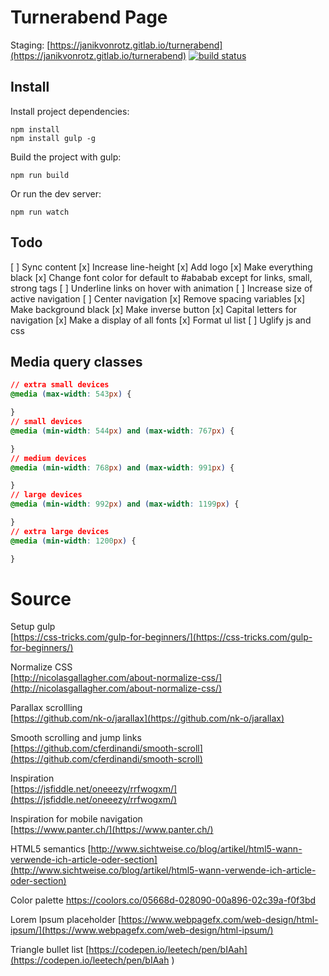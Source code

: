 # Turnerabend Page

Staging: [https://janikvonrotz.gitlab.io/turnerabend](https://janikvonrotz.gitlab.io/turnerabend)
 [![build status](https://gitlab.com/janikvonrotz/turnerabend/badges/master/build.svg)](https://gitlab.com/janikvonrotz/turnerabend/commits/master)

## Install

Install project dependencies:

    npm install
    npm install gulp -g

Build the project with gulp:

    npm run build

Or run the dev server:

    npm run watch

## Todo

[ ] Sync content
[x] Increase line-height
[x] Add logo
[x] Make everything black
[x] Change font color for default to #ababab except for links, small, strong tags
[ ] Underline links on hover with animation
[ ] Increase size of active navigation
[ ] Center navigation
[x] Remove spacing variables
[x] Make background black
[x] Make inverse button
[x] Capital letters for navigation
[x] Make a display of all fonts
[x] Format ul list
[ ] Uglify js and css

## Media query classes

```css
// extra small devices
@media (max-width: 543px) {

}
// small devices
@media (min-width: 544px) and (max-width: 767px) {

}
// medium devices
@media (min-width: 768px) and (max-width: 991px) {

}
// large devices
@media (min-width: 992px) and (max-width: 1199px) {

}
// extra large devices
@media (min-width: 1200px) {

}
```

# Source

Setup gulp  
[https://css-tricks.com/gulp-for-beginners/](https://css-tricks.com/gulp-for-beginners/)

Normalize CSS  
[http://nicolasgallagher.com/about-normalize-css/](http://nicolasgallagher.com/about-normalize-css/)

Parallax scrollling  
[https://github.com/nk-o/jarallax](https://github.com/nk-o/jarallax)

Smooth scrolling and jump links  
[https://github.com/cferdinandi/smooth-scroll](https://github.com/cferdinandi/smooth-scroll)

Inspiration  
[https://jsfiddle.net/oneeezy/rrfwogxm/](https://jsfiddle.net/oneeezy/rrfwogxm/)

Inspiration for mobile navigation  
[https://www.panter.ch/](https://www.panter.ch/)

HTML5 semantics  [http://www.sichtweise.co/blog/artikel/html5-wann-verwende-ich-article-oder-section](http://www.sichtweise.co/blog/artikel/html5-wann-verwende-ich-article-oder-section)

Color palette  [https://coolors.co/05668d-028090-00a896-02c39a-f0f3bd
](https://coolors.co/05668d-028090-00a896-02c39a-f0f3bd
)

Lorem Ipsum placeholder  [https://www.webpagefx.com/web-design/html-ipsum/](https://www.webpagefx.com/web-design/html-ipsum/)

Triangle bullet list
[https://codepen.io/leetech/pen/bIAah](https://codepen.io/leetech/pen/bIAah )